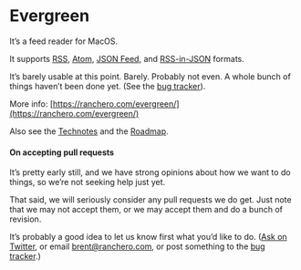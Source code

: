 # Evergreen

It’s a feed reader for MacOS.

It supports [RSS](http://cyber.harvard.edu/rss/rss.html), [Atom](https://tools.ietf.org/html/rfc4287), [JSON Feed](https://jsonfeed.org/), and [RSS-in-JSON](https://github.com/scripting/Scripting-News/blob/master/rss-in-json/README.md) formats.

It’s barely usable at this point. Barely. Probably not even. A whole bunch of things haven’t been done yet. (See the [bug tracker](https://github.com/brentsimmons/Evergreen/milestone/1)).

More info: [https://ranchero.com/evergreen/](https://ranchero.com/evergreen/)

Also see the [Technotes](Technotes/) and the [Roadmap](Technotes/Roadmap.md).

#### On accepting pull requests

It’s pretty early still, and we have strong opinions about how we want to do things, so we’re not seeking help just yet.

That said, we will seriously consider any pull requests we do get. Just note that we may not accept them, or we may accept them and do a bunch of revision.

It’s probably a good idea to let us know first what you’d like to do. ([Ask on Twitter](https://twitter.com/evergreen_mac), or email brent@ranchero.com, or post something to the [bug tracker](https://github.com/brentsimmons/Evergreen/issues).)
